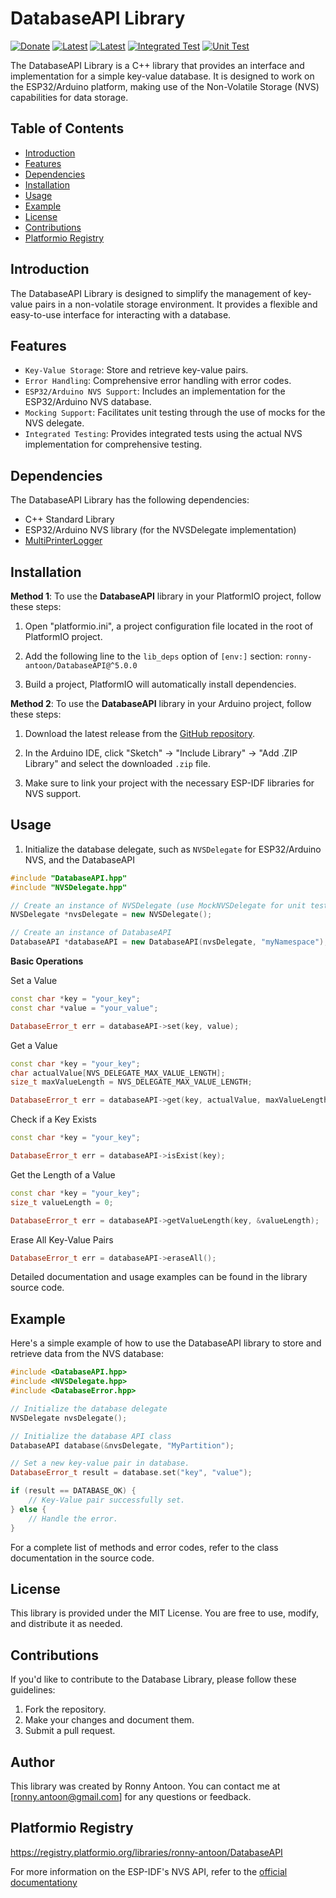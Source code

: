 # DatabaseAPI Library

[![Donate](https://img.shields.io/badge/Donate-PayPal-green.svg)](https://www.paypal.com/donate/?hosted_button_id=BACPRJTAU4G4E)
[![Latest](https://img.shields.io/github/v/tag/ronny-antoon/DatabaseAPI?color=red&label=last+release)](https://github.com/ronny-antoon/DatabaseAPI/releases)
[![Latest](https://badges.registry.platformio.org/packages/ronny-antoon/library/DatabaseAPI.svg)](https://registry.platformio.org/libraries/ronny-antoon/DatabaseAPI)
[![Integrated Test](https://github.com/ronny-antoon/DatabaseAPI/actions/workflows/Integrated-Test.yaml/badge.svg)](https://github.com/ronny-antoon/DatabaseAPI/actions/workflows/Integrated-Test.yaml)
[![Unit Test](https://github.com/ronny-antoon/DatabaseAPI/actions/workflows/Unit-Test.yaml/badge.svg)](https://github.com/ronny-antoon/DatabaseAPI/actions/workflows/Unit-Test.yaml)

The DatabaseAPI Library is a C++ library that provides an interface and implementation for a simple key-value database. It is designed to work on the ESP32/Arduino platform, making use of the Non-Volatile Storage (NVS) capabilities for data storage.

## Table of Contents
- [Introduction](#introduction)
- [Features](#features)
- [Dependencies](#dependencies)
- [Installation](#installation)
- [Usage](#usage)
- [Example](#example)
- [License](#license)
- [Contributions](#contributions)
- [Platformio Registry](#platformio-registry)

## Introduction

The DatabaseAPI Library is designed to simplify the management of key-value pairs in a non-volatile storage environment. It provides a flexible and easy-to-use interface for interacting with a database.

## Features

- `Key-Value Storage`: Store and retrieve key-value pairs.
- `Error Handling`: Comprehensive error handling with error codes.
- `ESP32/Arduino NVS Support`: Includes an implementation for the ESP32/Arduino NVS database.
- `Mocking Support`: Facilitates unit testing through the use of mocks for the NVS delegate.
- `Integrated Testing`: Provides integrated tests using the actual NVS implementation for comprehensive testing.

## Dependencies

The DatabaseAPI Library has the following dependencies:
- C++ Standard Library
- ESP32/Arduino NVS library (for the NVSDelegate implementation)
- [MultiPrinterLogger](https://github.com/ronny-antoon/MultiPrinterLogger#readme)

## Installation

**Method 1**:
To use the **DatabaseAPI** library in your PlatformIO project, follow these steps:

1. Open "platformio.ini", a project configuration file located in the root of PlatformIO project.

2. Add the following line to the `lib_deps` option of `[env:]` section:
`ronny-antoon/DatabaseAPI@^5.0.0`

3. Build a project, PlatformIO will automatically install dependencies.

**Method 2**:
To use the **DatabaseAPI** library in your Arduino project, follow these steps:

1. Download the latest release from the [GitHub repository](https://github.com/ronny-antoon/DatabaseAPI).

2. In the Arduino IDE, click "Sketch" -> "Include Library" -> "Add .ZIP Library" and select the downloaded `.zip` file.

3. Make sure to link your project with the necessary ESP-IDF libraries for NVS support.

## Usage

1. Initialize the database delegate, such as `NVSDelegate` for ESP32/Arduino NVS, and the DatabaseAPI
```cpp
#include "DatabaseAPI.hpp"
#include "NVSDelegate.hpp"

// Create an instance of NVSDelegate (use MockNVSDelegate for unit testing)
NVSDelegate *nvsDelegate = new NVSDelegate();

// Create an instance of DatabaseAPI
DatabaseAPI *databaseAPI = new DatabaseAPI(nvsDelegate, "myNamespace");
```

**Basic Operations**

Set a Value
```cpp
const char *key = "your_key";
const char *value = "your_value";

DatabaseError_t err = databaseAPI->set(key, value);
```

Get a Value
```cpp
const char *key = "your_key";
char actualValue[NVS_DELEGATE_MAX_VALUE_LENGTH];
size_t maxValueLength = NVS_DELEGATE_MAX_VALUE_LENGTH;

DatabaseError_t err = databaseAPI->get(key, actualValue, maxValueLength);
```

Check if a Key Exists
```cpp
const char *key = "your_key";

DatabaseError_t err = databaseAPI->isExist(key);
```

Get the Length of a Value
```cpp
const char *key = "your_key";
size_t valueLength = 0;

DatabaseError_t err = databaseAPI->getValueLength(key, &valueLength);
```

Erase All Key-Value Pairs
```cpp
DatabaseError_t err = databaseAPI->eraseAll();
```

Detailed documentation and usage examples can be found in the library source code.

## Example

Here's a simple example of how to use the DatabaseAPI library to store and retrieve data from the NVS database:

```cpp
#include <DatabaseAPI.hpp>
#include <NVSDelegate.hpp>
#include <DatabaseError.hpp>

// Initialize the database delegate
NVSDelegate nvsDelegate();

// Initialize the database API class
DatabaseAPI database(&nvsDelegate, "MyPartition");

// Set a new key-value pair in database.
DatabaseError_t result = database.set("key", "value");

if (result == DATABASE_OK) {
    // Key-Value pair successfully set.
} else {
    // Handle the error.
}
```

For a complete list of methods and error codes, refer to the class documentation in the source code.

## License

This library is provided under the MIT License. You are free to use, modify, and distribute it as needed.

## Contributions

If you'd like to contribute to the Database Library, please follow these guidelines:
1. Fork the repository.
2. Make your changes and document them.
3. Submit a pull request.

## Author

This library was created by Ronny Antoon. You can contact me at [ronny.antoon@gmail.com] for any questions or feedback.

## Platformio Registry

https://registry.platformio.org/libraries/ronny-antoon/DatabaseAPI

For more information on the ESP-IDF's NVS API, refer to the [official documentationy](https://docs.espressif.com/projects/esp-idf/en/latest/esp32/api-reference/storage/nvs_flash.html)

